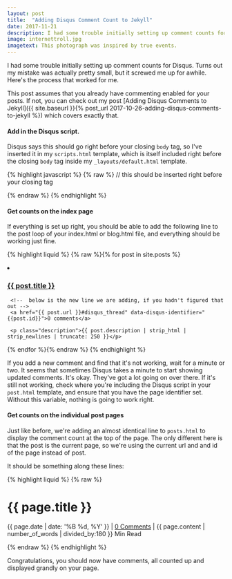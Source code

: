 ```yaml
---
layout: post
title:  "Adding Disqus Comment Count to Jekyll"
date: 2017-11-21
description: I had some trouble initially setting up comment counts for Disqus. Turns out my mistake was actually pretty small, but it screwed me up for awhile. Here's the process that worked for me.
image: internettroll.jpg
imagetext: This photograph was inspired by true events.
---
```

I had some trouble initially setting up comment counts for Disqus. Turns out my mistake was actually pretty small, but it screwed me up for awhile. Here's the process that worked for me.

This post assumes that you already have commenting enabled for your posts. If not, you can check out my post [Adding Disqus Comments to Jekyll]({{ site.baseurl }}{% post_url 2017-10-26-adding-disqus-comments-to-jekyll %}) which covers exactly that.

#### Add in the Disqus script.
Disqus says this should go right before your closing `body` tag, so I've inserted it in my `scripts.html` template, which is itself included right before the closing `body` tag inside my `_layouts/default.html` template.

{% highlight javascript %}
{% raw %}
// this should be inserted right before your closing </body> tag
<script id="dsq-count-scr" src="//michaelkant.disqus.com/count.js" async></script>
{% endraw %}
{% endhighlight %}

#### Get counts on the index page
If everything is set up right, you should be able to add the following line to the post loop of your index.html or blog.html file, and everything should be working just fine.

{% highlight liquid %}
{% raw %}{% for post in site.posts %}
 <li>
     <h3><a class="post-link" href="{{ post.url | prepend: site.baseurl }}">{{ post.title }}</a></h3>

     <!--  below is the new line we are adding, if you hadn't figured that out -->
     <a href="{{ post.url }}#disqus_thread" data-disqus-identifier="{{post.id}}">0 comments</a>

     <p class="description">{{ post.description | strip_html | strip_newlines | truncate: 250 }}</p>
 </li>
{% endfor %}{% endraw %}
{% endhighlight %}

If you add a new comment and find that it's not working, wait for a minute or two. It seems that sometimes Disqus takes a minute to start showing updated comments. It's okay. They've got a lot going on over there.
If it's still not working, check where you're including the Disqus script in your `post.html` template, and ensure that you have the page identifier set. Without this variable, nothing is going to work right.

#### Get counts on the individual post pages
Just like before, we're adding an almost identical line to `posts.html` to display the comment count at the top of the page.
The only different here is that the post is the current page, so we're using the current url and and id of the page instead of post.

It should be something along these lines:

{% highlight liquid %}
{% raw %}<h1 class="postTitle">{{ page.title }}</h1>
<p class="meta">{{ page.date | date: '%B %d, %Y' }} |
    <span>
        <a href="{{ page.url }}#disqus_thread" data-disqus-identifier="{{page.id}}">0 Comments</a>
    </span> |
<span class="time">{{ page.content | number_of_words | divided_by:180 }}</span> Min Read
</p>{% endraw %}
{% endhighlight %}

Congratulations, you should now have comments, all counted up and displayed grandly on your page.
